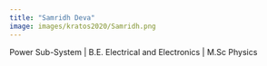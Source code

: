 ```yaml
---
title: "Samridh Deva"
image: images/kratos2020/Samridh.png
---
```

Power Sub-System |
B.E. Electrical and Electronics | M.Sc Physics

